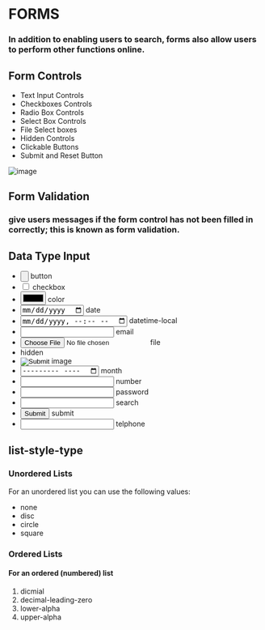 
# FORMS
### In addition to enabling users to search, forms also allow users to perform other functions online.


## Form Controls
- Text Input Controls
- Checkboxes Controls
- Radio Box Controls
- Select Box Controls
- File Select boxes
- Hidden Controls
- Clickable Buttons
- Submit and Reset Button

![image](https://catalin.red/dist/uploads/2011/02/searchbox-structure.png)

## Form Validation
### give users messages if the form control has not been filled in correctly; this is known as form validation.

## Data Type Input
- <input type="button"> button
- <input type="checkbox"> checkbox
- <input type="color"> color
- <input type="date"> date
- <input type="datetime-local"> datetime-local
- <input type="email"> email
- <input type="file"> file
- <input type="hidden"> hidden
- <input type="image"> image
- <input type="month"> month
- <input type="number"> number
- <input type="password"> password
- <input type="search"> search
- <input type="submit"> submit
- <input type="tel"> telphone


## list-style-type
### Unordered Lists
For an unordered list you can use the following values:
- none
- disc
- circle
- square

### Ordered Lists
#### For an ordered (numbered) list
1. dicmial
2. decimal-leading-zero
3. lower-alpha
4. upper-alpha
